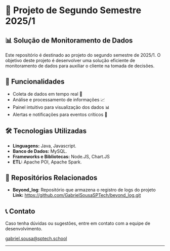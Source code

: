 # 📌 Projeto de Segundo Semestre 2025/1

## 📊 Solução de Monitoramento de Dados

Este repositório é destinado ao projeto do segundo semestre de 2025/1. O objetivo deste projeto é desenvolver uma solução eficiente de monitoramento de dados para auxiliar o cliente na tomada de decisões.

## 🚀 Funcionalidades
- Coleta de dados em tempo real 📡
- Análise e processamento de informações 📈
- Painel intuitivo para visualização dos dados 📊
- Alertas e notificações para eventos críticos 🔔

## 🛠️ Tecnologias Utilizadas
- **Linguagens:** Java, Javascript.
- **Banco de Dados:** MySQL.
- **Frameworks e Bibliotecas:** Node.JS, Chart.JS
- **ETL:** Apache POI, Apache Spark.

##  📁 Repositórios Relacionados
  - **Beyond_log**: Repositório que armazena o registro de logs do projeto
      **Link:** https://github.com/GabrielSousaSPTech/beyond_log.git 


## 📞 Contato
Caso tenha dúvidas ou sugestões, entre em contato com a equipe de desenvolvimento.

gabriel.sousa@sptech.school

---



